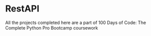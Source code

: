 # RestAPI
All the projects completed here are a part of 100 Days of Code: The Complete Python Pro Bootcamp coursework 
